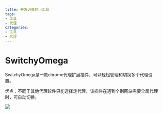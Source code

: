 ```yaml
---
title: 开发必备的小工具
tags: 
- 工具
- 代理
categories:
- 工具
- 代理
---
```




# SwitchyOmega

SwitchyOmega是一款chrome代理扩展插件，可以轻松管理和切换多个代理设置。

优点：不同于其他代理软件只能选择走代理，该插件在遇到个别网站需要全局代理时，可自动切换。

![](https://blog.airaccoon.cn/img/bed/20190520/1558316681803.png)




